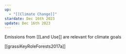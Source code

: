 ```yaml
---
up:
  - "[[Climate Change]]"
stardate: Dec 16th 2023
update: Dec 16th 2023
---
```

Emissions from [[Land Use]] are relevant for climate goals 

[[grassiKeyRoleForests2017a]]

